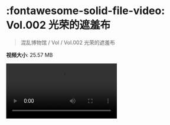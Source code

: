 # :fontawesome-solid-file-video: Vol.002 光荣的遮羞布

> 混乱博物馆 / Vol / Vol.002 光荣的遮羞布

**视频大小**: 25.57 MB

<div class="video"><video src="https://file.hsyhx.top/archive/混乱博物馆/Vol/002.mp4" controls preload>🤔 您的浏览器不支持 video 标签</video></div>